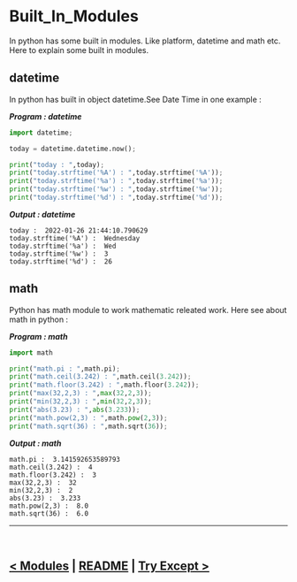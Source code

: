 # Built_In_Modules

In python has some built in modules. Like platform, datetime and math etc. Here to explain some built in modules.

## datetime

In python has built in object datetime.See Date Time in one example :

**_Program : datetime_**

```python
import datetime;

today = datetime.datetime.now();

print("today : ",today);
print("today.strftime('%A') : ",today.strftime('%A'));
print("today.strftime('%a') : ",today.strftime('%a'));
print("today.strftime('%w') : ",today.strftime('%w'));
print("today.strftime('%d') : ",today.strftime('%d'));
```

**_Output : datetime_**

```
today :  2022-01-26 21:44:10.790629
today.strftime('%A') :  Wednesday
today.strftime('%a') :  Wed
today.strftime('%w') :  3
today.strftime('%d') :  26
```

## math

Python has math module to work mathematic releated work. Here see about math in python :

**_Program : math_**

```python
import math

print("math.pi : ",math.pi);
print("math.ceil(3.242) : ",math.ceil(3.242));
print("math.floor(3.242) : ",math.floor(3.242));
print("max(32,2,3) : ",max(32,2,3));
print("min(32,2,3) : ",min(32,2,3));
print("abs(3.23) : ",abs(3.233));
print("math.pow(2,3) : ",math.pow(2,3));
print("math.sqrt(36) : ",math.sqrt(36));
```

**_Output : math_**

```
math.pi :  3.141592653589793
math.ceil(3.242) :  4
math.floor(3.242) :  3
max(32,2,3) :  32
min(32,2,3) :  2
abs(3.23) :  3.233
math.pow(2,3) :  8.0
math.sqrt(36) :  6.0
```

<hr />
<br />

[< Modules](18.modules.md) | [README](./../README.md) | [Try Except >](20.try_except.md)
---
